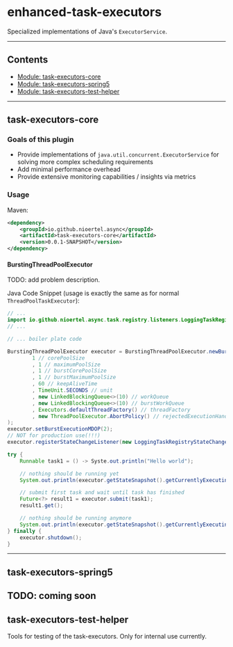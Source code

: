 # enhanced-task-executors
Specialized implementations of Java's `ExecutorService`.

----------------------------------------------------
## Contents
* [Module: task-executors-core](#task-executors-core)
* [Module: task-executors-spring5](#task-executors-spring5)
* [Module: task-executors-test-helper](#task-executors-test-helper)

----------------------------------------------------
## task-executors-core
### Goals of this plugin
- Provide implementations of `java.util.concurrent.ExecutorService` for solving more complex scheduling requirements
- Add minimal performance overhead
- Provide extensive monitoring capabilities / insights via metrics

### Usage
Maven:
```xml
<dependency>
    <groupId>io.github.nioertel.async</groupId>
    <artifactId>task-executors-core</artifactId>
    <version>0.0.1-SNAPSHOT</version>
</dependency>
```

#### BurstingThreadPoolExecutor
TODO: add problem description.

Java Code Snippet (usage is exactly the same as for normal `ThreadPoolTaskExecutor`):
```java
// ...
import io.github.nioertel.async.task.registry.listeners.LoggingTaskRegistryStateChangeListener;
// ...

// ... boiler plate code

BurstingThreadPoolExecutor executor = BurstingThreadPoolExecutor.newBurstingThreadPoolExecutor(//
        1 // corePoolSize
        , 1 // maximumPoolSize
        , 1 // burstCorePoolSize
        , 1 // burstMaximumPoolSize
        , 60 // keepAliveTime
        , TimeUnit.SECONDS // unit
        , new LinkedBlockingQueue<>(10) // workQueue
        , new LinkedBlockingQueue<>(10) // burstWorkQueue
        , Executors.defaultThreadFactory() // threadFactory
        , new ThreadPoolExecutor.AbortPolicy() // rejectedExecutionHandler
);
executor.setBurstExecutionMDOP(2);
// NOT for production use(!!!)
executor.registerStateChangeListener(new LoggingTaskRegistryStateChangeListener());

try {
    Runnable task1 = () -> Syste.out.println("Hello world");

    // nothing should be running yet
    System.out.println(executor.getStateSnapshot().getCurrentlyExecutingTasks());

    // submit first task and wait until task has finished
    Future<?> result1 = executor.submit(task1);
    result1.get();

    // nothing should be running anymore
    System.out.println(executor.getStateSnapshot().getCurrentlyExecutingTasks());
} finally {
    executor.shutdown();
}
```

----------------------------------------------------
## task-executors-spring5

TODO: coming soon
----------------------------------------------------

## task-executors-test-helper
Tools for testing of the task-executors. Only for internal use currently.
